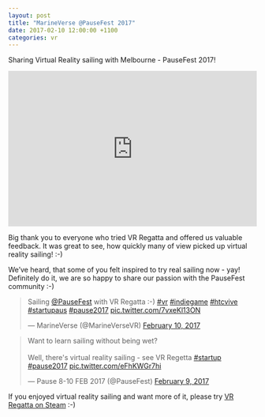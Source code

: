 ```yaml
---
layout: post
title: "MarineVerse @PauseFest 2017"
date: 2017-02-10 12:00:00 +1100
categories: vr
---
```


Sharing Virtual Reality sailing with Melbourne - PauseFest 2017!

<iframe width="100%" height="315" src="https://www.youtube.com/embed/rnVp0GH5O6M?rel=0&amp;showinfo=0" frameborder="0" allowfullscreen></iframe>

<!--more-->

Big thank you to everyone who tried VR Regatta and offered us valuable feedback. It was great to see, how quickly many of view picked up virtual reality sailing! :-)

We’ve heard, that some of you felt inspired to try real sailing now - yay! Definitely do it, we are so happy to share our passion with the PauseFest community :-)

<blockquote class="twitter-tweet" data-lang="en"><p lang="en" dir="ltr">Sailing <a href="https://twitter.com/PauseFest">@PauseFest</a> with VR Regatta :-) <a href="https://twitter.com/hashtag/vr?src=hash">#vr</a> <a href="https://twitter.com/hashtag/indiegame?src=hash">#indiegame</a> <a href="https://twitter.com/hashtag/htcvive?src=hash">#htcvive</a> <a href="https://twitter.com/hashtag/startupaus?src=hash">#startupaus</a> <a href="https://twitter.com/hashtag/pause2017?src=hash">#pause2017</a> <a href="https://t.co/7vxeKl13ON">pic.twitter.com/7vxeKl13ON</a></p>&mdash; MarineVerse (@MarineVerseVR) <a href="https://twitter.com/MarineVerseVR/status/829945369681227776">February 10, 2017</a></blockquote>


<blockquote class="twitter-tweet" data-lang="en"><p lang="en" dir="ltr">Want to learn sailing without being wet? <br><br>Well, there&#39;s virtual reality sailing - see VR Regetta <a href="https://twitter.com/hashtag/startup?src=hash">#startup</a> <a href="https://twitter.com/hashtag/pause2017?src=hash">#pause2017</a> <a href="https://t.co/eFhKWGr7hi">pic.twitter.com/eFhKWGr7hi</a></p>&mdash; Pause 8-10 FEB 2017 (@PauseFest) <a href="https://twitter.com/PauseFest/status/829594404029501440">February 9, 2017</a></blockquote>
<script async src="//platform.twitter.com/widgets.js" charset="utf-8"></script>

If you enjoyed virtual reality sailing and want more of it, please try [VR Regatta on Steam](http://store.steampowered.com/app/468240) :-)
